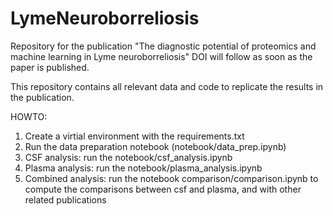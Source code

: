 # LymeNeuroborreliosis
Repository for the publication "The diagnostic potential of proteomics and machine learning in Lyme neuroborreliosis"
DOI will follow as soon as the paper is published.

This repository contains all relevant data and code to replicate the results in the publication.

HOWTO:
1) Create a virtial environment with the requirements.txt
2) Run the data preparation notebook (notebook/data_prep.ipynb)
3) CSF analysis: run the notebook/csf_analysis.ipynb
4) Plasma analysis: run the notebook/plasma_analysis.ipynb
5) Combined analysis: run the notebook comparison/comparison.ipynb to compute the comparisons between csf and plasma, and with other related publications
